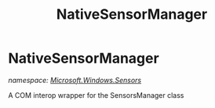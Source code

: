 ﻿---
title: NativeSensorManager
---

# NativeSensorManager
_namespace: [Microsoft.Windows.Sensors](N-Microsoft.Windows.Sensors.html)_

A COM interop wrapper for the SensorsManager class




